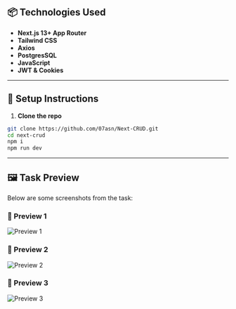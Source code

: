 ## 📦 Technologies Used

- **Next.js 13+ App Router**
- **Tailwind CSS**
- **Axios**
- **PostgresSQL**
- **JavaScript**
- **JWT & Cookies**

---

## 🔧 Setup Instructions

1. **Clone the repo**
```bash
git clone https://github.com/07asn/Next-CRUD.git
cd next-crud
npm i
npm run dev
```

---

## 🖼️ Task Preview  
Below are some screenshots from the task:

### 📸 Preview 1  
![Preview 1](https://drive.google.com/uc?export=view&id=1sXKfK3z8ZQJ4NoyE4OqRItummDJ7apml)

### 📸 Preview 2  
![Preview 2](https://drive.google.com/uc?export=view&id=1AL6TJWx7xLgKHcGxhqupSumseDvlFup5)

### 📸 Preview 3  
![Preview 3](https://drive.google.com/uc?export=view&id=1F3j5U7Y4jgFsUYB-hRSQ1coSprf3je3_)


